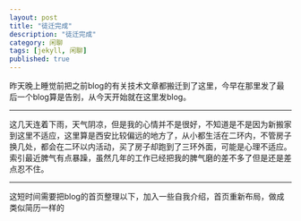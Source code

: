 ```yaml
---
layout: post
title: "徒迁完成"
description: "徒迁完成"
category: 闲聊
tags: [jekyll, 闲聊]
published: true
---
```


昨天晚上睡觉前把之前blog的有关技术文章都搬迁到了这里，今早在那里发了最后一个blog算是告别，从今天开始就在这里发blog。

-----------------------------------------------------------------------------------------

这几天连着下雨，天气阴凉，但是我的心情并不是很好，不知道是不是因为新搬家到这里不适应，这里算是西安比较偏远的地方了，从小都生活在二环内，不管房子换几处，都会在二环以内活动，买了房子却跑到了三环外面，可能是心理不适应。索引最近脾气有点暴躁，虽然几年的工作已经把我的脾气磨的差不多了但是还是差点忍不住。

-----------------------------------------------------------------------------------------

这短时间需要把blog的首页整理以下，加入一些自我介绍，首页重新布局，做成类似简历一样的